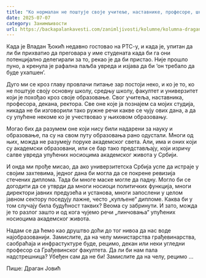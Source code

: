 ```yaml
---
title: "Ко нормалан не поштује своје учитеље, наставнике, професоре, школе и факултете?"
date: 2025-07-07
category: Занимљивости
url: https://backapalankavesti.com/zanimljivosti/kolumne/kolumna-dragan-jovic/ko-normalan-ne-postuje-svoje-ucitelje-nastavnike-profesore-skole-i-fakultete/
---
```


Када је Владан Ђокић недавно гостовао на РТС-у, и када је, упитан да ли би прихватио да преговара у име студената када би га они потенцијално делегирали за то, рекао је да би пристао. Није прошло пуно, а кренула је рафална паљба увреда и изјава да би ‘он требало да буде ухапшен’.

Дуго ми се кроз главу провлачи питање зар постоји неко, и ко је то, ко не поштује своју основну школу, средњу школу, факултет и универзитет који је похођао кроз своје образовање. Свог учитеља, наставника, професора, декана, ректора. Све оне које ја познајем са мојих студија, никада не би изговорили тако ружне речи какве се чују ових дана, а да су упућене некоме ко је учествовао у њиховом образовању.

Могао бих да разумем оне који нису били надарени за науку и образовање, па су на свом путу образовања рано одустали. Многи од њих, можда не разумеју поруке академског света. Али, има и оних који су академски образовани, или се бар тако представљају, који изричу салве увреда упућених носиоцима академског живота у Србији.

И онда ми прође мисао, да ако универзитетска Србија успе да истраје у својим захтевима, једног дана би могла да се покрене ревизија стечених диплома. Тада би многе маске могле да падну. Могло би се догодити да се утврди да многи носиоци политичких функција, многи директори јавних предузећа и установа, многи запослени у целом јавном сектору поседују лажне, често „купљене“ дипломе. Каква би у том случају била будућност таквих? Веома су забринути. И зато, можда је то разлог зашто и од кога чујемо речи „линчовања“ упућених носиоцима академског живота.

Надам се да ћемо као друштво доћи до тог нивоа да нас воде најобразованији. Замислите, да на челу министарства грађевинарства, саобраћаја и инфрастуктуре буде, рецимо, декан или неки угледни професор са Грађевинског факултета. Да ли би нам пала надстрешница? Убеђен сам да не би! Замислите да на челу, рецимо …

Пише: Драган Јовић
